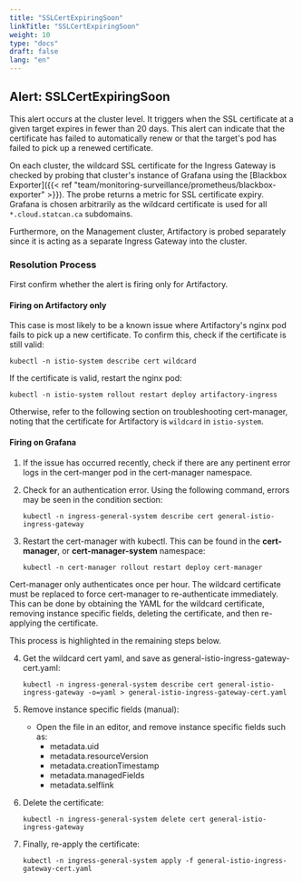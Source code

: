 ```yaml
---
title: "SSLCertExpiringSoon"
linkTitle: "SSLCertExpiringSoon"
weight: 10
type: "docs"
draft: false
lang: "en"
---
```


## Alert: SSLCertExpiringSoon

This alert occurs at the cluster level. It triggers when the SSL certificate at a given target expires in fewer than 20 days. This alert can indicate that the certificate has failed to automatically renew or that the target's pod has failed to pick up a renewed certificate.

On each cluster, the wildcard SSL certificate for the Ingress Gateway is checked by probing that cluster's instance of Grafana using the [Blackbox Exporter]({{< ref "team/monitoring-surveillance/prometheus/blackbox-exporter" >}}). The probe returns a metric for SSL certificate expiry. Grafana is chosen arbitrarily as the wildcard certificate is used for all `*.cloud.statcan.ca` subdomains.

Furthermore, on the Management cluster, Artifactory is probed separately since it is acting as a separate Ingress Gateway into the cluster.

### Resolution Process

First confirm whether the alert is firing only for Artifactory.

#### Firing on Artifactory only

This case is most likely to be a known issue where Artifactory's nginx pod fails to pick up a new certificate. To confirm this, check if the certificate is still valid:

`kubectl -n istio-system describe cert wildcard`

If the certificate is valid, restart the nginx pod:

`kubectl -n istio-system rollout restart deploy artifactory-ingress`

Otherwise, refer to the following section on troubleshooting cert-manager, noting that the certificate for Artifactory is `wildcard` in `istio-system`.

#### Firing on Grafana

1. If the issue has occurred recently, check if there are any pertinent error logs in the cert-manger pod in the cert-manager namespace.

2. Check for an authentication error. Using the following command, errors may be seen in the condition section:

    `kubectl -n ingress-general-system describe cert general-istio-ingress-gateway`

3. Restart the cert-manager with kubectl. This can be found in the **cert-manager**, or **cert-manager-system** namespace:

    `kubectl -n cert-manager rollout restart deploy cert-manager`

Cert-manager only authenticates once per hour. The wildcard certificate must be replaced to force cert-manager to re-authenticate immediately. This can be done by obtaining the YAML for the wildcard certificate, removing instance specific fields, deleting the certificate, and then re-applying the certificate.

This process is highlighted in the remaining steps below.

4. Get the wildcard cert yaml, and save as general-istio-ingress-gateway-cert.yaml:

    `kubectl -n ingress-general-system describe cert general-istio-ingress-gateway -o=yaml > general-istio-ingress-gateway-cert.yaml`

5. Remove instance specific fields (manual):
    - Open the file in an editor, and remove instance specific fields such as:
        - metadata.uid
        - metadata.resourceVersion
        - metadata.creationTimestamp
        - metadata.managedFields
        - metadata.selflink

6. Delete the certificate:

    `kubectl -n ingress-general-system delete cert general-istio-ingress-gateway`

7. Finally, re-apply the certificate:

    `kubectl -n ingress-general-system apply -f general-istio-ingress-gateway-cert.yaml`
